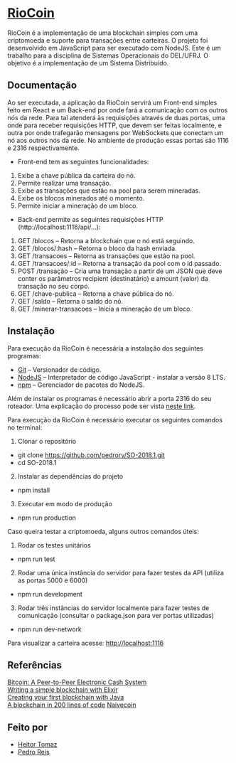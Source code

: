 # [RioCoin](https://github.com/pedrorv/SO-2018.1)

RioCoin é a implementação de uma blockchain simples com uma criptomoeda e suporte para transações entre carteiras.
O projeto foi desenvolvido em JavaScript para ser executado com NodeJS. Este é um trabalho para a disciplina de Sistemas Operacionais do DEL/UFRJ. O objetivo é a implementação de um Sistema Distribuído.

## Documentação

Ao ser executada, a aplicação da RioCoin servirá um Front-end simples feito em React e um Back-end por onde fará a comunicação com os outros nós da rede. Para tal atenderá às requisições através de duas portas, uma onde para receber requisições HTTP, que devem ser feitas localmente, e outra por onde trafegarão mensagens por WebSockets que conectam um nó aos outros nós da rede. No ambiente de produção essas portas são 1116 e 2316 respectivamente.

- Front-end tem as seguintes funcionalidades:

1.  Exibe a chave pública da carteira do nó.
2.  Permite realizar uma transação.
3.  Exibe as transações que estão na pool para serem mineradas.
4.  Exibe os blocos minerados até o momento.
5.  Permite iniciar a mineração de um bloco.

- Back-end permite as seguintes requisições HTTP (http://localhost:1116/api/...):

1.  GET /blocos – Retorna a blockchain que o nó está seguindo.
2.  GET /blocos/:hash – Retorna o bloco da hash enviada.
3.  GET /transacoes – Retorna as transações que estão na pool.
4.  GET /transacoes/:id – Retorna a transação da pool com o id passado.
5.  POST /transação – Cria uma transação a partir de um JSON que deve conter os parâmetros recipient (destinatário) e amount (valor) da transação no seu corpo.
6.  GET /chave-publica – Retorna a chave pública do nó.
7.  GET /saldo – Retorna o saldo do nó.
8.  GET /minerar-transacoes – Inicia a mineração de um bloco.

## Instalação

Para execução da RioCoin é necessária a instalação dos seguintes programas:

- [Git](https://git-scm.com/) – Versionador de código.
- [NodeJS](https://nodejs.org/en/) – Interpretador de código JavaScript - instalar a versão 8 LTS.
- [npm](https://www.npmjs.com/) – Gerenciador de pacotes do NodeJS.

Além de instalar os programas é necessário abrir a porta 2316 do seu roteador. Uma explicação do processo pode ser vista [neste link](https://bitcoin.org/en/full-node#configuring-dhcp).

Para execução da RioCoin é necessário executar os seguintes comandos no terminal:

1.  Clonar o repositório

- git clone https://github.com/pedrorv/SO-2018.1.git
- cd SO-2018.1

2.  Instalar as dependências do projeto

- npm install

3.  Executar em modo de produção

- npm run production

Caso queira testar a criptomoeda, alguns outros comandos úteis:

1.  Rodar os testes unitários

- npm run test

2.  Rodar uma única instância do servidor para fazer testes da API (utiliza as portas 5000 e 6000)

- npm run development

3.  Rodar três instâncias do servidor localmente para fazer testes de comunicação (consultar o package.json para ver portas utilizadas)

- npm run dev-network

Para visualizar a carteira acesse: [http://localhost:1116](http://localhost:1116)

## Referências

[Bitcoin: A Peer-to-Peer Electronic Cash System](https://bitcoin.org/bitcoin.pdf)  
[Writing a simple blockchain with Elixir](https://sheharyar.me/blog/writing-blockchain-elixir/)  
[Creating your first blockchain with Java](https://medium.com/programmers-blockchain/create-simple-blockchain-java-tutorial-from-scratch-6eeed3cb03fa)  
[A blockchain in 200 lines of code](https://medium.com/@lhartikk/a-blockchain-in-200-lines-of-code-963cc1cc0e54)
[Naivecoin](https://lhartikk.github.io/)  

## Feito por

- [Heitor Tomaz](https://github.com/heitortomaz)
- [Pedro Reis](https://github.com/pedrorv)
